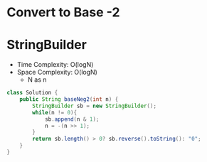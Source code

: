 # Convert to Base -2

# StringBuilder

- Time Complexity: O(logN)
- Space Complexity: O(logN)
  - N as n

```java
class Solution {
    public String baseNeg2(int n) {
        StringBuilder sb = new StringBuilder();
        while(n != 0){
            sb.append(n & 1);
            n = -(n >> 1);
        }
        return sb.length() > 0? sb.reverse().toString(): "0";
    }
}
```
